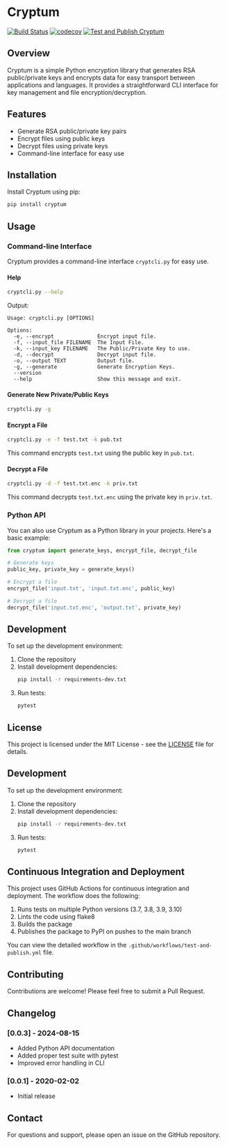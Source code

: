 # Cryptum

[![Build Status](https://travis-ci.org/AUCR/cryptum.svg?branch=master)](https://travis-ci.org/AUCR/cryptum)
[![codecov](https://codecov.io/gh/AUCR/cryptum/branch/master/graph/badge.svg)](https://codecov.io/gh/AUCR/AUCR)
[![Test and Publish Cryptum](https://github.com/AUCR/cryptum/actions/workflows/test-and-publish.yml/badge.svg)](https://github.com/AUCR/cryptum/actions/workflows/test-and-publish.yml)

## Overview

Cryptum is a simple Python encryption library that generates RSA public/private keys and encrypts data for easy transport between applications and languages. It provides a straightforward CLI interface for key management and file encryption/decryption.

## Features

- Generate RSA public/private key pairs
- Encrypt files using public keys
- Decrypt files using private keys
- Command-line interface for easy use

## Installation

Install Cryptum using pip:

```bash
pip install cryptum
```

## Usage

### Command-line Interface

Cryptum provides a command-line interface `cryptcli.py` for easy use.

#### Help

```bash
cryptcli.py --help
```

Output:
```
Usage: cryptcli.py [OPTIONS]

Options:
  -e, --encrypt              Encrypt input file.
  -f, --input_file FILENAME  The Input File.
  -k, --input_key FILENAME   The Public/Private Key to use.
  -d, --decrypt              Decrypt input file.
  -o, --output TEXT          Output file.
  -g, --generate             Generate Encryption Keys.
  --version
  --help                     Show this message and exit.
```

#### Generate New Private/Public Keys

```bash
cryptcli.py -g
```

#### Encrypt a File

```bash
cryptcli.py -e -f test.txt -k pub.txt
```

This command encrypts `test.txt` using the public key in `pub.txt`.

#### Decrypt a File

```bash
cryptcli.py -d -f test.txt.enc -k priv.txt
```

This command decrypts `test.txt.enc` using the private key in `priv.txt`.

### Python API

You can also use Cryptum as a Python library in your projects. Here's a basic example:

```python
from cryptum import generate_keys, encrypt_file, decrypt_file

# Generate keys
public_key, private_key = generate_keys()

# Encrypt a file
encrypt_file('input.txt', 'input.txt.enc', public_key)

# Decrypt a file
decrypt_file('input.txt.enc', 'output.txt', private_key)
```

## Development

To set up the development environment:

1. Clone the repository
2. Install development dependencies:
   ```bash
   pip install -r requirements-dev.txt
   ```
3. Run tests:
   ```bash
   pytest
   ```


## License

This project is licensed under the MIT License - see the [LICENSE](LICENSE) file for details.


## Development

To set up the development environment:

1. Clone the repository
2. Install development dependencies:
   ```bash
   pip install -r requirements-dev.txt
   ```
3. Run tests:
   ```bash
   pytest
   ```

## Continuous Integration and Deployment

This project uses GitHub Actions for continuous integration and deployment. The workflow does the following:

1. Runs tests on multiple Python versions (3.7, 3.8, 3.9, 3.10)
2. Lints the code using flake8
3. Builds the package
4. Publishes the package to PyPI on pushes to the main branch

You can view the detailed workflow in the `.github/workflows/test-and-publish.yml` file.

## Contributing

Contributions are welcome! Please feel free to submit a Pull Request.

## Changelog

### [0.0.3] - 2024-08-15
- Added Python API documentation
- Added proper test suite with pytest
- Improved error handling in CLI

### [0.0.1] - 2020-02-02
- Initial release

## Contact

For questions and support, please open an issue on the GitHub repository.